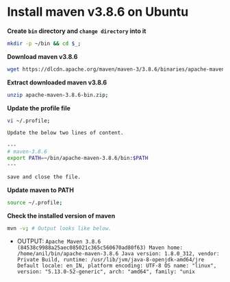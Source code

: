 # Install maven v3.8.6 on Ubuntu

**Create `bin` directory and `change directory` into it**

```bash
mkdir -p ~/bin && cd $_;
```

**Download maven v3.8.6**

```bash
wget https://dlcdn.apache.org/maven/maven-3/3.8.6/binaries/apache-maven-3.8.6-bin.zip;
```

**Extract downloaded maven v3.8.6**

```bash
unzip apache-maven-3.8.6-bin.zip;
```

**Update the profile file**

```bash
vi ~/.profile;

Update the below two lines of content.

---
# maven-3.8.6
export PATH=~/bin/apache-maven-3.8.6/bin:$PATH
---

save and close the file.
```

**Update maven to PATH**

```bash
source ~/.profile;
```

**Check the installed version of maven**

```bash
mvn -v; # Output looks like below.
```

- OUTPUT: `Apache Maven 3.8.6 (84538c9988a25aec085021c365c560670ad80f63)
Maven home: /home/anil/bin/apache-maven-3.8.6
Java version: 1.8.0_312, vendor: Private Build, runtime: /usr/lib/jvm/java-8-openjdk-amd64/jre
Default locale: en_IN, platform encoding: UTF-8
OS name: "linux", version: "5.13.0-52-generic", arch: "amd64", family: "unix`
